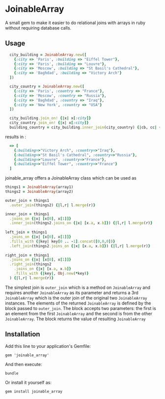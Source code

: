 # JoinableArray

A small gem to make it easier to do relational joins with arrays in ruby without requiring database calls.

## Usage

```ruby
  city_building = JoinableArray.new([
    {:city => 'Paris', :building => "Eiffel Tower"},
    {:city => 'Paris', :building => "Louvre"},
    {:city => 'Moscow', :building => "St Basil's Cathedral"},
    {:city => 'Baghdad', :building => "Victory Arch"}
  ])

  city_country = JoinableArray.new([
    {:city => 'Paris', :country => "France"},
    {:city => 'Moscow', :country => "Russia"},
    {:city => 'Baghdad', :country => "Iraq"},
    {:city => 'New York', :country => "USA"}
  ])

  city_building.join_on! {|x| x[:city]}
  city_country.join_on! {|x| x[:city]}
  building_country = city_building.inner_join(city_country) {|cb, cc| {:building => cb[:building], :country => cc[:country]}}
```

results in :
```ruby
  => [
    {:building=>"Victory Arch", :country=>"Iraq"},
    {:building=>"St Basil's Cathedral", :country=>"Russia"},
    {:building=>"Louvre", :country=>"France"},
    {:building=>"Eiffel Tower", :country=>"France"}
  ]
```

joinable_array offers a JoinableArray class which can be used as

```ruby
things1 = JoinableArray(array1)
things2 = JoinableArray(array2)

outer_join = things1
  .outer_join(things2) {|l,r| l.merge(r)}

inner_join = things1
  .joins_on {|x| [x[0], x[1]]}
  .inner_join(things2.joins_on {|x| [x.a, x.b]}) {|l,r| l.merge(r)}
 
left_join = things1
  .joins_on {|x| [x[0], x[1]]}
  .fills_with {|key| key[0 .. -1].concat([0,0,0])}
  .left_join(things2.joins_on {|x| [x.a, x.b]}) {|l,r| l.merge(r)}
 
right_join = things1
  .joins_on {|x| [x[0], x[1]]}
  .right_join(things2
    .joins_on {|x| [x.a, x.b]}
    .fills_with {|key|, Obj.new(*key)}
  ) {|l,r| l.merge(r)}
```

The simplest join is `outer_join` which is a method on `JoinableArray` and requires another `JoinableArray` as its parameter and returns a 3rd `JoinableArray` which is the outer join of the original two `JoinableArray` instances. The elements of the returned `JoinableArray` is defined by the block passed to `outer_join`. The block accepts two parameters: the first is an element from the first `JoinableArray` and the second is from the other `JoinableArray`. The block returns the value of resulting `JoinableArray`

## Installation

Add this line to your application's Gemfile:

    gem 'joinable_array'

And then execute:

    bundle

Or install it yourself as:

    gem install joinable_array
